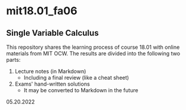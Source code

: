 # mit18.01_fa06

## Single Variable Calculus

This repository shares the learning process of course 18.01 with online materials from MIT OCW. The results are divided into the following two parts:

1. Lecture notes (in Markdown)
    - Including a final review (like a cheat sheet)
3. Exams' hand-written solutions
    - It may be converted to Markdown in the future

05.20.2022

